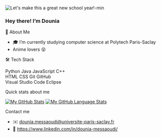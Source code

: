 ![Let's make this a great new school year!-min](https://user-images.githubusercontent.com/78479547/123549780-bc43d780-d76a-11eb-81c6-c53138dc7de4.png)
### Hey there! I’m Dounia

:princess: About Me


- 🎓 I’m currently studying computer science at Polytech Paris-Saclay
- Anime lovers 😝

🛠  Tech Stack

Python  Java  JavaScript  C++  
 HTML  CSS 
Git  GitHub   
Visual Studio Code  Eclipse

Quick stats about me

[![My GitHub Stats](https://github-readme-stats.vercel.app/api/?username=Cerise91&count_private=true&theme=synthwave&showicons=true)]()
[![My GitHub Language Stats](https://github-readme-stats.vercel.app/api/top-langs/?username=Cerise91&langs_count=5&theme=synthwave)]()

Contact me

- ✉️ dounia.messaoudi@universite-paris-saclay.fr
- 🔗 https://www.linkedin.com/in/dounia-messaoudi/
